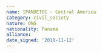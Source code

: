 ```yaml
---
name: IPANDETEC - Central America 
category: civil_society
nature: ONG
nationality: Panama
alliance: 
date_signed: '2018-11-12'
---
```

    